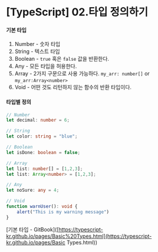 # [TypeScript] 02.타입 정의하기

#### 기본 타입

1. Number - 숫자 타입
2. String - 텍스트 타입
3. Boolean - `true` 혹은 `false` 값을 반환한다.
4. Any - 모든 타입을 허용한다.
5. Array - 2가지 구문으로 사용 가능하다. `my_arr: number[]` or `my_arr:Array<number>`
6. Void - 어떤 것도 리턴하지 않는 함수의 반환 타입이다.



#### 타입별 정의

```typescript
// Number
let decimal: number = 6;

// String
let color: string = "blue";

// Boolean
let isDone: boolean = false;

// Array
let list: number[] = [1,2,3];
let list: Array<number> = [1,2,3];

// Any
let noSure: any = 4;

// Void
function warnUser(): void {
    alert("This is my warning message")
}
```



[기본 타입 - GitBook]([https://typescript-kr.github.io/pages/Basic%20Types.html](https://typescript-kr.github.io/pages/Basic Types.html))
